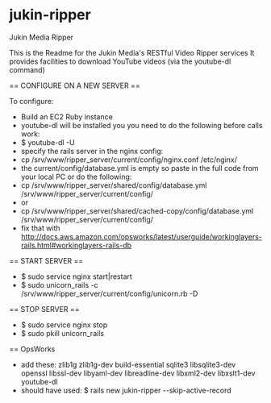 jukin-ripper
============

Jukin Media Ripper

This is the Readme for the Jukin Media's RESTful Video Ripper services
It provides facilities to download YouTube videos (via the youtube-dl command)


== CONFIGURE ON A NEW SERVER ==

To configure:
 - Build an EC2 Ruby instance
 - youtube-dl will be installed you you need to do the following before calls work:
 - $ youtube-dl -U
 - specify the rails server in the nginx config:
 - cp /srv/www/ripper_server/current/config/nginx.conf /etc/nginx/
 - the current/config/database.yml is empty so paste in the full code from your local PC or do the following:
 - cp /srv/www/ripper_server/shared/config/database.yml /srv/www/ripper_server/current/config/
 - or
 - cp /srv/www/ripper_server/shared/cached-copy/config/database.yml /srv/www/ripper_server/current/config/
 - fix that with http://docs.aws.amazon.com/opsworks/latest/userguide/workinglayers-rails.html#workinglayers-rails-db

== START SERVER ==
 - $ sudo service nginx start|restart
 - $ sudo unicorn_rails -c /srv/www/ripper_server/current/config/unicorn.rb -D
 
== STOP SERVER ==
 - $ sudo service nginx stop
 - $ sudo pkill unicorn_rails
 
 
 == OpsWorks
  - add these: zlib1g zlib1g-dev build-essential sqlite3 libsqlite3-dev openssl libssl-dev libyaml-dev libreadline-dev libxml2-dev libxslt1-dev youtube-dl
  - should have used: $ rails new jukin-ripper --skip-active-record

